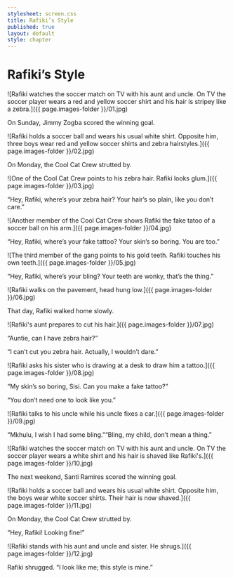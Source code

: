 ```yaml
---
stylesheet: screen.css
title: Rafiki’s Style
published: true
layout: default
style: chapter
---
```


# Rafiki’s Style

![Rafiki watches the soccer match on TV with his aunt and uncle. On TV the soccer player wears a red and yellow soccer shirt and his hair is stripey like a zebra.]({{ page.images-folder }}/01.jpg)

On Sunday, Jimmy Zogba scored the winning goal. 

![Rafiki holds a soccer ball and wears his usual white shirt. Opposite him, three boys wear red and yellow soccer shirts and zebra hairstyles.]({{ page.images-folder }}/02.jpg)

On Monday, the Cool Cat Crew strutted by.

![One of the Cool Cat Crew points to his zebra hair. Rafiki looks glum.]({{ page.images-folder }}/03.jpg)

“Hey, Rafiki, where’s your zebra hair? Your hair’s so plain, like you don’t care.”

![Another member of the Cool Cat Crew shows Rafiki the fake tatoo of a soccer ball on his arm.]({{ page.images-folder }}/04.jpg)

“Hey, Rafiki, where’s your fake tattoo? Your skin’s so boring. You are too.”

![The third member of the gang points to his gold teeth. Rafiki touches his own teeth.]({{ page.images-folder }}/05.jpg)

“Hey, Rafiki, where’s your bling? Your teeth are wonky, that’s the thing.”

![Rafiki walks on the pavement, head hung low.]({{ page.images-folder }}/06.jpg)

That day, Rafiki walked home slowly.

![Rafiki's aunt prepares to cut his hair.]({{ page.images-folder }}/07.jpg)

“Auntie, can I have zebra hair?”

“I can’t cut you zebra hair. Actually, I wouldn’t dare.”

![Rafiki asks his sister who is drawing at a desk to draw him a tattoo.]({{ page.images-folder }}/08.jpg)

“My skin’s so boring, Sisi. Can you make a fake tattoo?”

“You don’t need one to look like you.”

![Rafiki talks to his uncle while his uncle fixes a car.]({{ page.images-folder }}/09.jpg)

“Mkhulu, I wish I had some bling.”“Bling, my child, don’t mean a thing.”

![Rafiki watches the soccer match on TV with his aunt and uncle. On TV the soccer player wears a white shirt and his hair is shaved like Rafiki's.]({{ page.images-folder }}/10.jpg)

The next weekend, Santi Ramires scored the winning goal.

![Rafiki holds a soccer ball and wears his usual white shirt. Opposite him, the boys wear white soccer shirts. Their hair is now shaved.]({{ page.images-folder }}/11.jpg)

On Monday, the Cool Cat Crew strutted by.

“Hey, Rafiki! Looking fine!”

![Rafiki stands with his aunt and uncle and sister. He shrugs.]({{ page.images-folder }}/12.jpg)

Rafiki shrugged. “I look like me; this style is mine.”
